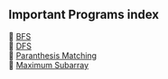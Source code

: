 ## Important Programs index

📜 [BFS](BFS.md) <br/>
📜 [DFS](DFS.md) <br/>
📜 [Paranthesis Matching](ParanthesisMatching.md) <br/>
📜 [Maximum Subarray](maxSubarray.md) <br/>